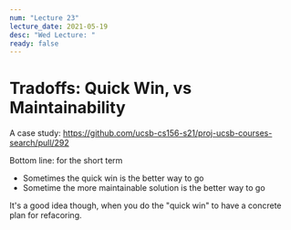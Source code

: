 ```yaml
---
num: "Lecture 23"
lecture_date: 2021-05-19
desc: "Wed Lecture: "
ready: false
---
```



# Tradoffs: Quick Win, vs Maintainability

A case study: https://github.com/ucsb-cs156-s21/proj-ucsb-courses-search/pull/292

Bottom line: for the short term
* Sometimes the quick win is the better way to go
* Sometime the more maintainable solution is the better way to go

It's a good idea though, when you do the "quick win" to have a concrete plan for refacoring.


